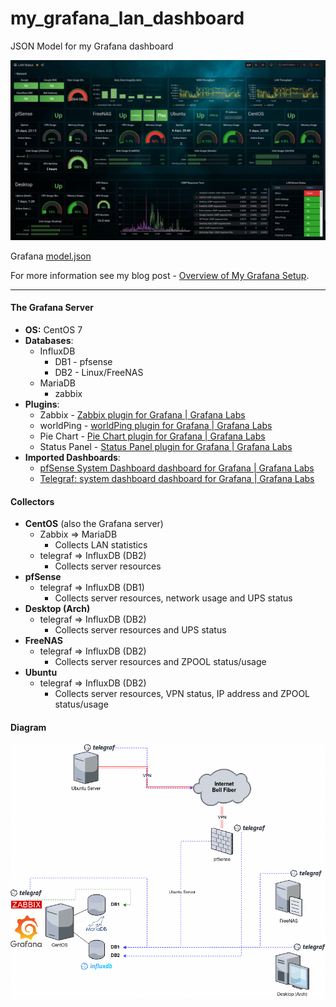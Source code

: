 # my_grafana_lan_dashboard
JSON Model for my Grafana dashboard

![](main.png)

Grafana [model.json](model.json)

For more information see my blog post - [Overview of My Grafana Setup](https://blog.victormendonca.com/2020/10/30/my-grafana-setup/).

- - -

#### The Grafana Server

+ **OS:** CentOS 7
+ **Databases**:
    + InfluxDB
      + DB1 - pfsense
      + DB2 - Linux/FreeNAS
    + MariaDB
      + zabbix
+ **Plugins**:
  + Zabbix - [Zabbix plugin for Grafana \| Grafana Labs](https://grafana.com/grafana/plugins/alexanderzobnin-zabbix-app)
  + worldPing - [worldPing plugin for Grafana \| Grafana Labs](https://grafana.com/grafana/plugins/raintank-worldping-app)
  + Pie Chart - [Pie Chart plugin for Grafana \| Grafana Labs](https://grafana.com/grafana/plugins/grafana-piechart-panel)
  + Status Panel - [Status Panel plugin for Grafana \| Grafana Labs](https://grafana.com/grafana/plugins/vonage-status-panel)
+ **Imported Dashboards**:
  + [pfSense System Dashboard dashboard for Grafana \| Grafana Labs](https://grafana.com/grafana/dashboards/12023)
  + [Telegraf: system dashboard dashboard for Grafana \| Grafana Labs](https://grafana.com/grafana/dashboards/928)


#### Collectors

+ **CentOS** (also the Grafana server)
  + Zabbix => MariaDB
      + Collects LAN statistics
  + telegraf => InfluxDB (DB2)
      + Collects server resources
+ **pfSense**
  + telegraf => InfluxDB (DB1)
      + Collects server resources, network usage and UPS status
+ **Desktop (Arch)**
  + telegraf => InfluxDB (DB2)
      + Collects server resources and UPS status
+ **FreeNAS**
  + telegraf => InfluxDB (DB2)
      + Collects server resources and ZPOOL status/usage
+ **Ubuntu**
  + telegraf => InfluxDB (DB2)
      + Collects server resources, VPN status, IP address and ZPOOL status/usage


#### Diagram

![](GrafanaDiagram.png)
